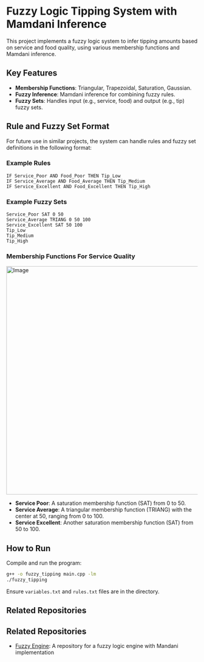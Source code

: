 # Fuzzy Logic Tipping System with Mamdani Inference

This project implements a fuzzy logic system to infer tipping amounts based on service and food quality, using various membership functions and Mamdani inference.

## Key Features

- **Membership Functions**: Triangular, Trapezoidal, Saturation, Gaussian.
- **Fuzzy Inference**: Mamdani inference for combining fuzzy rules.
- **Fuzzy Sets**: Handles input (e.g., service, food) and output (e.g., tip) fuzzy sets.

## Rule and Fuzzy Set Format

For future use in similar projects, the system can handle rules and fuzzy set definitions in the following format:

### Example Rules

```
IF Service_Poor AND Food_Poor THEN Tip_Low
IF Service_Average AND Food_Average THEN Tip_Medium
IF Service_Excellent AND Food_Excellent THEN Tip_High
```

### Example Fuzzy Sets

```
Service_Poor SAT 0 50
Service_Average TRIANG 0 50 100
Service_Excellent SAT 50 100
Tip_Low
Tip_Medium
Tip_High
```
### Membership Functions For Service Quality
<img src="https://github.com/user-attachments/assets/8cca8533-6e51-493f-921e-7075c14e6068" alt="Image" width="600"/>

- **Service Poor**: A saturation membership function (SAT) from 0 to 50.
- **Service Average**: A triangular membership function (TRIANG) with the center at 50, ranging from 0 to 100.
- **Service Excellent**: Another saturation membership function (SAT) from 50 to 100.
## How to Run

Compile and run the program:

```bash
g++ -o fuzzy_tipping main.cpp -lm
./fuzzy_tipping
```

Ensure `variables.txt` and `rules.txt` files are in the directory.

## Related Repositories

## Related Repositories

- [Fuzzy Engine](https://github.com/Pablohrdz/Fuzzy-Engine): A repository for a fuzzy logic engine with Mandani implementation
